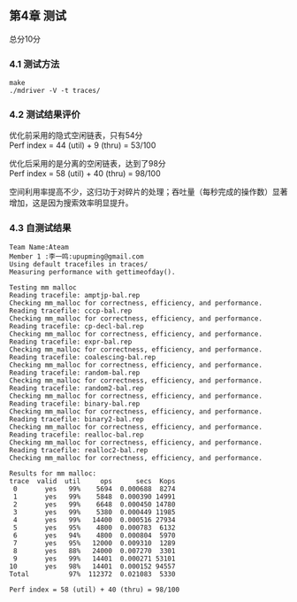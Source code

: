 ## 第4章 测试

总分10分

### 4.1 测试方法

    make
    ./mdriver -V -t traces/

### 4.2 测试结果评价

优化前采用的隐式空闲链表，只有54分  
    Perf index = 44 (util) + 9 (thru) = 53/100

优化后采用的是分离的空闲链表，达到了98分  
    Perf index = 58 (util) + 40 (thru) = 98/100

空间利用率提高不少，这归功于对碎片的处理；吞吐量（每秒完成的操作数）显著增加，这是因为搜索效率明显提升。

### 4.3 自测试结果

    Team Name:Ateam
    Member 1 :李一鸣:upupming@gmail.com
    Using default tracefiles in traces/
    Measuring performance with gettimeofday().

    Testing mm malloc
    Reading tracefile: amptjp-bal.rep
    Checking mm_malloc for correctness, efficiency, and performance.
    Reading tracefile: cccp-bal.rep
    Checking mm_malloc for correctness, efficiency, and performance.
    Reading tracefile: cp-decl-bal.rep
    Checking mm_malloc for correctness, efficiency, and performance.
    Reading tracefile: expr-bal.rep
    Checking mm_malloc for correctness, efficiency, and performance.
    Reading tracefile: coalescing-bal.rep
    Checking mm_malloc for correctness, efficiency, and performance.
    Reading tracefile: random-bal.rep
    Checking mm_malloc for correctness, efficiency, and performance.
    Reading tracefile: random2-bal.rep
    Checking mm_malloc for correctness, efficiency, and performance.
    Reading tracefile: binary-bal.rep
    Checking mm_malloc for correctness, efficiency, and performance.
    Reading tracefile: binary2-bal.rep
    Checking mm_malloc for correctness, efficiency, and performance.
    Reading tracefile: realloc-bal.rep
    Checking mm_malloc for correctness, efficiency, and performance.
    Reading tracefile: realloc2-bal.rep
    Checking mm_malloc for correctness, efficiency, and performance.

    Results for mm malloc:
    trace  valid  util     ops      secs  Kops
     0       yes   99%    5694  0.000688  8274
     1       yes   99%    5848  0.000390 14991
     2       yes   99%    6648  0.000450 14780
     3       yes   99%    5380  0.000449 11985
     4       yes   99%   14400  0.000516 27934
     5       yes   95%    4800  0.000783  6132
     6       yes   94%    4800  0.000804  5970
     7       yes   95%   12000  0.009310  1289
     8       yes   88%   24000  0.007270  3301
     9       yes   99%   14401  0.000271 53101
    10       yes   98%   14401  0.000152 94557
    Total          97%  112372  0.021083  5330

    Perf index = 58 (util) + 40 (thru) = 98/100

